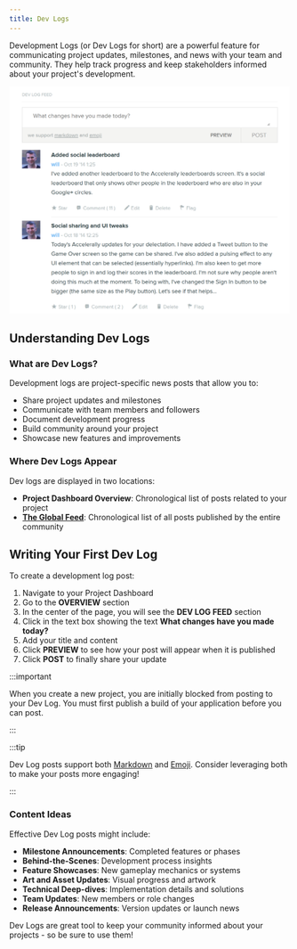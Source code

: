 ```yaml
---
title: Dev Logs
---
```


Development Logs (or Dev Logs for short) are a powerful feature for communicating project updates, milestones, and news with your team and community. They help track progress and keep stakeholders informed about your project's development.

![Dev Log](/img/user-manual/editor/projects/dev-log.png)

## Understanding Dev Logs

### What are Dev Logs?

Development logs are project-specific news posts that allow you to:

- Share project updates and milestones
- Communicate with team members and followers
- Document development progress
- Build community around your project
- Showcase new features and improvements

### Where Dev Logs Appear

Dev logs are displayed in two locations:

- **Project Dashboard Overview**: Chronological list of posts related to your project
- [**The Global Feed**](https://playcanvas.com/feed): Chronological list of all posts published by the entire community

## Writing Your First Dev Log

To create a development log post:

1. Navigate to your Project Dashboard
2. Go to the **OVERVIEW** section
3. In the center of the page, you will see the **DEV LOG FEED** section
4. Click in the text box showing the text **What changes have you made today?**
5. Add your title and content
6. Click **PREVIEW** to see how your post will appear when it is published
7. Click **POST** to finally share your update

:::important

When you create a new project, you are initially blocked from posting to your Dev Log. You must first publish a build of your application before you can post.

:::

:::tip

Dev Log posts support both [Markdown](https://daringfireball.net/projects/markdown/syntax) and [Emoji](https://www.webfx.com/tools/emoji-cheat-sheet/). Consider leveraging both to make your posts more engaging!

:::

### Content Ideas

Effective Dev Log posts might include:

- **Milestone Announcements**: Completed features or phases
- **Behind-the-Scenes**: Development process insights
- **Feature Showcases**: New gameplay mechanics or systems
- **Art and Asset Updates**: Visual progress and artwork
- **Technical Deep-dives**: Implementation details and solutions
- **Team Updates**: New members or role changes
- **Release Announcements**: Version updates or launch news

Dev Logs are great tool to keep your community informed about your projects - so be sure to use them!
